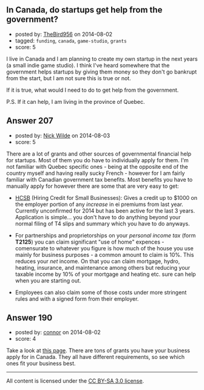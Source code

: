 ## In Canada, do startups get help from the government?

- posted by: [TheBird956](https://stackexchange.com/users/3016805/thebird956) on 2014-08-02
- tagged: `funding`, `canada`, `game-studio`, `grants`
- score: 5

I live in Canada and I am planning to create my own startup in the next years (a small indie game studio). I think I've heard somewhere that the government helps startups by giving them money so they don't go bankrupt from the start, but I am not sure this is true or not.

If it is true, what would I need to do to get help from the government.

P.S. If it can help, I am living in the province of Quebec.


## Answer 207

- posted by: [Nick Wilde](https://stackexchange.com/users/454046/nick-wilde) on 2014-08-03
- score: 5

<p>There are a lot of grants and other sources of governmental financial help for startups. Most of them you do have to individually apply for them. I'm not familiar with Quebec specific ones - being at the opposite end of the country myself and having really sucky French - however for I am fairly familiar with Canadian government tax benefits. Most benefits you have to manually apply for however there are some that are very easy to get:</p>

<ul>
<li><p><a href="http://www.cra-arc.gc.ca/hiringcredit/">HCSB</a> (Hiring Credit for Small Businesses): Gives a credit up to $1000 on the employer portion of any <em>increase</em> in ei premiums from last year. Currently unconfirmed for 2014 but has been active for the last 3 years. Application is simple... you don't have to do anything beyond your normal filing of T4 slips and summary which you have to do anyways.</p></li>
<li><p>For partnerships and proprietorships on your <em>personal income tax</em> (form <strong>T2125</strong>) you can claim significant "use of home" expences - comensurate to whatever you figure is how much of the house you use mainly for business purposes - a common amount to claim is 10%. This reduces your <em>net</em> income. On that you can claim mortgage, hydro, heating, insurance, and maintenance among others but reducing your taxable income by 10% of your mortgage and heating etc. sure can help when you are starting out.</p></li>
<li><p>Employees can also claim some of those costs under more stringent rules and with a signed form from their employer.</p></li>
</ul>



## Answer 190

- posted by: [connor](https://stackexchange.com/users/392995/connor) on 2014-08-02
- score: 4

<p>Take a look at <a href="http://www.canadabusiness.ca/eng/page/2740/">this page</a>. There are tons of grants you have your business apply for in Canada. They all have different requirements, so see which ones fit your business best.</p>




---

All content is licensed under the [CC BY-SA 3.0 license](https://creativecommons.org/licenses/by-sa/3.0/).
